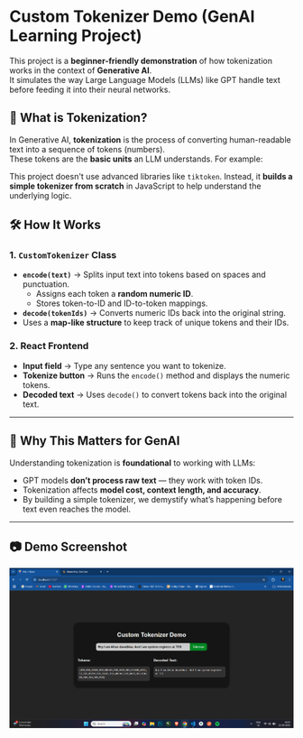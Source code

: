 # Custom Tokenizer Demo (GenAI Learning Project)

This project is a **beginner-friendly demonstration** of how tokenization works in the context of **Generative AI**.  
It simulates the way Large Language Models (LLMs) like GPT handle text before feeding it into their neural networks.


## 📌 What is Tokenization?

In Generative AI, **tokenization** is the process of converting human-readable text into a sequence of tokens (numbers).  
These tokens are the **basic units** an LLM understands. For example:


This project doesn't use advanced libraries like `tiktoken`. Instead, it **builds a simple tokenizer from scratch** in JavaScript to help understand the underlying logic.


## 🛠 How It Works

### 1. `CustomTokenizer` Class
- **`encode(text)`** → Splits input text into tokens based on spaces and punctuation.  
  - Assigns each token a **random numeric ID**.
  - Stores token-to-ID and ID-to-token mappings.
- **`decode(tokenIds)`** → Converts numeric IDs back into the original string.
- Uses a **map-like structure** to keep track of unique tokens and their IDs.

### 2. React Frontend
- **Input field** → Type any sentence you want to tokenize.
- **Tokenize button** → Runs the `encode()` method and displays the numeric tokens.
- **Decoded text** → Uses `decode()` to convert tokens back into the original text.

---

## 🚀 Why This Matters for GenAI
Understanding tokenization is **foundational** to working with LLMs:
- GPT models **don’t process raw text** — they work with token IDs.
- Tokenization affects **model cost, context length, and accuracy**.
- By building a simple tokenizer, we demystify what’s happening before text even reaches the model.

---

## 📷 Demo Screenshot
![alt text](image.png)

